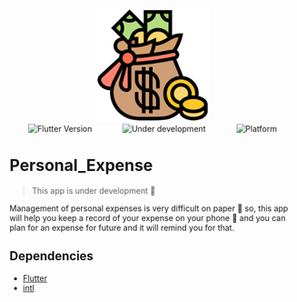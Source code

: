 <div align="center">
  <img width="200px" src="https://raw.githubusercontent.com/IIvexII/Personal_Expense/main/assets/icon.png"/>
  <br />
  <img alt="Flutter Version" src="https://img.shields.io/badge/flutter-1.22.6-blue?logo=flutter&style=flat-square" />
  <img alt="Under development" style="margin-left: 50px" src="https://img.shields.io/badge/Status-under%20developement-yellow?style=flat-square&logo=textpattern" />
  <img alt="Platform" style="margin-left: 50px" src="https://img.shields.io/badge/Platform-Android-green?style=flat-square&logo=android" />
  
  
</div>

# Personal_Expense

> This app is under development :construction:

Management of personal expenses is very difficult on paper :pencil: so, this app will help you keep a record of your expense  on your phone :iphone: and you can plan for an expense for future and it will remind you for that.

## Dependencies
- [Flutter](https://flutter.dev/)
- [intl](https://pub.dev/packages/intl)
